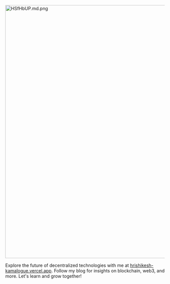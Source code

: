 

<a href="http://hrishikesh-kamalogue.vercel.app/"><img src="https://iili.io/HSfHbUP.md.png" alt="HSfHbUP.md.png" width="800" border="0"></a>
<p>Explore the future of decentralized technologies with me at <a href="https://hrishikesh-kamalogue.vercel.app">hrishikesh-kamalogue.vercel.app</a>. Follow my blog for insights on blockchain, web3, and more. Let's learn and grow together!</p>
